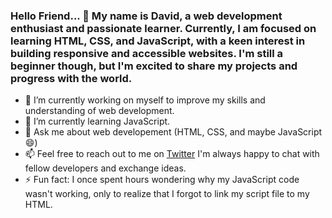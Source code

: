### Hello Friend... 👋 My name is David, a web development enthusiast and passionate learner. Currently, I am focused on learning HTML, CSS, and JavaScript, with a keen interest in building responsive and accessible websites. I'm still a beginner though, but I'm excited to share my projects and progress with the world.






- 🔭 I’m currently working on myself to improve my skills and understanding of web development.
- 🌱 I’m currently learning JavaScript.
- 💬 Ask me about web developement (HTML, CSS, and maybe JavaScript 😄)
- 📫 Feel free to reach out to me on <a href="https://twitter.com/webForDave?t=JRbX-XK6vMDLcavDgg&s=09">Twitter</a> I'm always happy to chat with fellow developers and exchange ideas.
- ⚡ Fun fact: I once spent hours wondering why my JavaScript code wasn't working, only to realize that I forgot to link my script file to my HTML.

